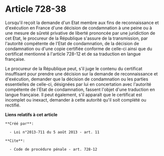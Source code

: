 # Article 728-38

Lorsqu'il reçoit la demande d'un Etat membre aux fins de reconnaissance et d'exécution en France d'une décision de
condamnation à une peine ou à une mesure de sûreté privative de liberté prononcée par une juridiction de cet Etat, le
procureur de la République s'assure de la transmission, par l'autorité compétente de l'Etat de condamnation, de la décision
de condamnation ou d'une copie certifiée conforme de celle-ci ainsi que du certificat mentionné à l'article 728-12 et de sa
traduction en langue française. 

Le procureur de la République peut, s'il juge le contenu du certificat insuffisant pour prendre une décision sur la demande
de reconnaissance et d'exécution, demander que la décision de condamnation ou les parties essentielles de celle-ci, désignées
par lui en concertation avec l'autorité compétente de l'Etat de condamnation, fassent l'objet d'une traduction en langue
française. Il peut également, s'il apparaît que le certificat est incomplet ou inexact, demander à cette autorité qu'il soit
complété ou rectifié.

**Liens relatifs à cet article**

	**Créé par**:

	  - Loi n°2013-711 du 5 août 2013 - art. 11

	**Cite**:

	  - Code de procédure pénale - art. 728-12
